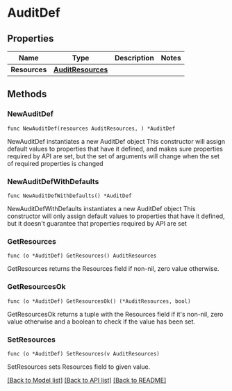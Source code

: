 # AuditDef

## Properties

Name | Type | Description | Notes
------------ | ------------- | ------------- | -------------
**Resources** | [**AuditResources**](AuditResources.md) |  | 

## Methods

### NewAuditDef

`func NewAuditDef(resources AuditResources, ) *AuditDef`

NewAuditDef instantiates a new AuditDef object
This constructor will assign default values to properties that have it defined,
and makes sure properties required by API are set, but the set of arguments
will change when the set of required properties is changed

### NewAuditDefWithDefaults

`func NewAuditDefWithDefaults() *AuditDef`

NewAuditDefWithDefaults instantiates a new AuditDef object
This constructor will only assign default values to properties that have it defined,
but it doesn't guarantee that properties required by API are set

### GetResources

`func (o *AuditDef) GetResources() AuditResources`

GetResources returns the Resources field if non-nil, zero value otherwise.

### GetResourcesOk

`func (o *AuditDef) GetResourcesOk() (*AuditResources, bool)`

GetResourcesOk returns a tuple with the Resources field if it's non-nil, zero value otherwise
and a boolean to check if the value has been set.

### SetResources

`func (o *AuditDef) SetResources(v AuditResources)`

SetResources sets Resources field to given value.



[[Back to Model list]](../README.md#documentation-for-models) [[Back to API list]](../README.md#documentation-for-api-endpoints) [[Back to README]](../README.md)


